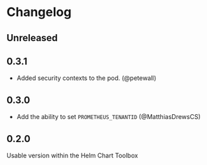 # Changelog

## Unreleased

## 0.3.1

* Added security contexts to the pod. (@petewall)

## 0.3.0

* Add the ability to set `PROMETHEUS_TENANTID` (@MatthiasDrewsCS)

## 0.2.0

Usable version within the Helm Chart Toolbox